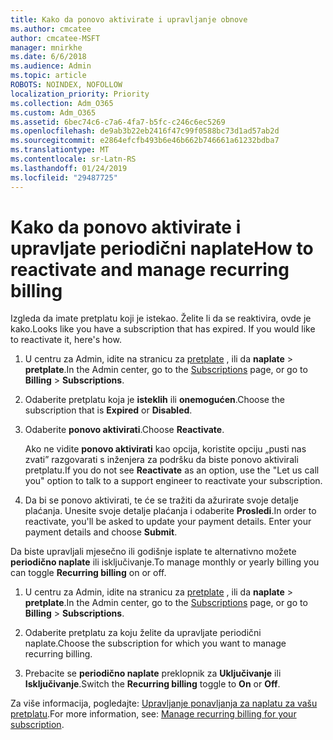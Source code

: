 ```yaml
---
title: Kako da ponovo aktivirate i upravljanje obnove
ms.author: cmcatee
author: cmcatee-MSFT
manager: mnirkhe
ms.date: 6/6/2018
ms.audience: Admin
ms.topic: article
ROBOTS: NOINDEX, NOFOLLOW
localization_priority: Priority
ms.collection: Adm_O365
ms.custom: Adm_O365
ms.assetid: 6bec74c6-c7a6-4fa7-b5fc-c246c6ec5269
ms.openlocfilehash: de9ab3b22eb2416f47c99f0588bc73d1ad57ab2d
ms.sourcegitcommit: e2864efcfb493b6e46b662b746661a61232bdba7
ms.translationtype: MT
ms.contentlocale: sr-Latn-RS
ms.lasthandoff: 01/24/2019
ms.locfileid: "29487725"
---
```

# <a name="how-to-reactivate-and-manage-recurring-billing"></a><span data-ttu-id="6d60b-102">Kako da ponovo aktivirate i upravljate periodični naplate</span><span class="sxs-lookup"><span data-stu-id="6d60b-102">How to reactivate and manage recurring billing</span></span>

<span data-ttu-id="6d60b-p101">Izgleda da imate pretplatu koji je istekao. Želite li da se reaktivira, ovde je kako.</span><span class="sxs-lookup"><span data-stu-id="6d60b-p101">Looks like you have a subscription that has expired. If you would like to reactivate it, here's how.</span></span>
  
1. <span data-ttu-id="6d60b-105">U centru za Admin, idite na stranicu za [pretplate](https://go.microsoft.com/fwlink/p/?linkid=842054) , ili da **naplate** \> **pretplate**.</span><span class="sxs-lookup"><span data-stu-id="6d60b-105">In the Admin center, go to the [Subscriptions](https://go.microsoft.com/fwlink/p/?linkid=842054) page, or go to **Billing** \> **Subscriptions**.</span></span>
    
2. <span data-ttu-id="6d60b-106">Odaberite pretplatu koja je **isteklih** ili **onemogućen**.</span><span class="sxs-lookup"><span data-stu-id="6d60b-106">Choose the subscription that is **Expired** or **Disabled**.</span></span>
    
3. <span data-ttu-id="6d60b-107">Odaberite **ponovo aktivirati**.</span><span class="sxs-lookup"><span data-stu-id="6d60b-107">Choose **Reactivate**.</span></span>
    
    <span data-ttu-id="6d60b-108">Ako ne vidite **ponovo aktivirati** kao opcija, koristite opciju „pusti nas zvati” razgovarati s inženjera za podršku da biste ponovo aktivirali pretplatu.</span><span class="sxs-lookup"><span data-stu-id="6d60b-108">If you do not see **Reactivate** as an option, use the "Let us call you" option to talk to a support engineer to reactivate your subscription.</span></span> 
    
4. <span data-ttu-id="6d60b-p102">Da bi se ponovo aktivirati, te će se tražiti da ažurirate svoje detalje plaćanja. Unesite svoje detalje plaćanja i odaberite **Prosledi**.</span><span class="sxs-lookup"><span data-stu-id="6d60b-p102">In order to reactivate, you'll be asked to update your payment details. Enter your payment details and choose **Submit**.</span></span>
    
<span data-ttu-id="6d60b-111">Da biste upravljali mjesečno ili godišnje isplate te alternativno možete **periodično naplate** ili isključivanje.</span><span class="sxs-lookup"><span data-stu-id="6d60b-111">To manage monthly or yearly billing you can toggle **Recurring billing** on or off.</span></span> 
  
1. <span data-ttu-id="6d60b-112">U centru za Admin, idite na stranicu za [pretplate](https://go.microsoft.com/fwlink/p/?linkid=842054) , ili da **naplate** \> **pretplate**.</span><span class="sxs-lookup"><span data-stu-id="6d60b-112">In the Admin center, go to the [Subscriptions](https://go.microsoft.com/fwlink/p/?linkid=842054) page, or go to **Billing** \> **Subscriptions**.</span></span>
    
2. <span data-ttu-id="6d60b-113">Odaberite pretplatu za koju želite da upravljate periodični naplate.</span><span class="sxs-lookup"><span data-stu-id="6d60b-113">Choose the subscription for which you want to manage recurring billing.</span></span>
    
3. <span data-ttu-id="6d60b-114">Prebacite se **periodično naplate** preklopnik za **Uključivanje** ili **Isključivanje**.</span><span class="sxs-lookup"><span data-stu-id="6d60b-114">Switch the **Recurring billing** toggle to **On** or **Off**.</span></span>
    
<span data-ttu-id="6d60b-115">Za više informacija, pogledajte: [Upravljanje ponavljanja za naplatu za vašu pretplatu](https://support.office.com/article/8d83b530-f4ca-47f6-a666-e5791cbacc7e).</span><span class="sxs-lookup"><span data-stu-id="6d60b-115">For more information, see: [Manage recurring billing for your subscription](https://support.office.com/article/8d83b530-f4ca-47f6-a666-e5791cbacc7e).</span></span>
  

